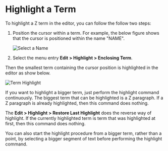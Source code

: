 # Highlight a Term

To highlight a Z term in the editor, you can follow the follow two steps:

1.  Position the cursor within a term. For example, the below figure shows that the cursor is
    positioned within the name "NAME".

    ![Select a Name](../images/select_name.png)

2.  Select the menu entry **Edit > Highlight > Enclosing Term**.

Then the smallest term containing the cursor position is highlighted in the editor as show below.

![Term Highlight](../images/term_highlight.png)

If you want to highlight a bigger term, just perform the highlight command continuously.
The biggest term that can be highlighted is a Z paragraph. If a Z paragraph is already
highlighted, then this command does nothing.

The **Edit > Highlight > Restore Last Highlight** does the reverse way of highlight. If the
currently highlighted term is term that was highlighted at first, then this command does nothing.

You can also start the highlight procedure from a bigger term, rather than a point, by selecting
a bigger segment of text before performing the highlight command.
